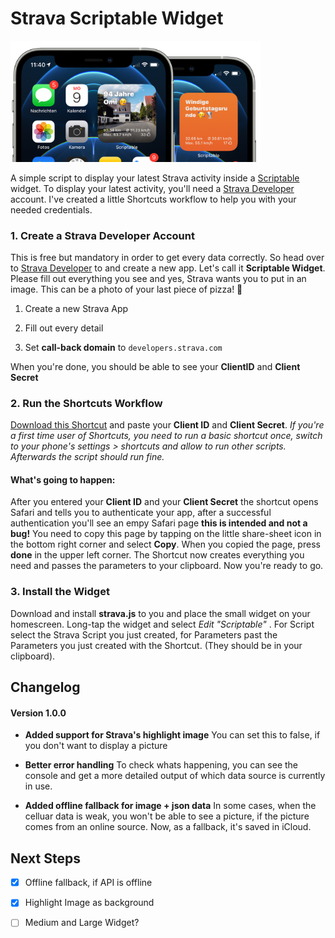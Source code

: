 # Strava Scriptable Widget

<img title="" src="preview.png" width="400">

A simple script to display your latest Strava activity inside a [Scriptable](https://scriptable.app) widget.
To display your latest activity, you'll need a [Strava Developer](https://developers.strava.com) account. I've created a little Shortcuts workflow to help you with your needed credentials.

### 1. Create a Strava Developer Account

This is free but mandatory in order to get every data correctly. So head over to [Strava Developer](https://developers.strava.com) to and create a new app. Let's call it **Scriptable Widget**. Please fill out everything you see and yes, Strava wants you to put in an image. This can be a photo of your last piece of pizza! 🍕

1. Create a new Strava App

2. Fill out every detail

3. Set **call-back domain** to `developers.strava.com`

When you're done, you should be able to see your **ClientID** and **Client Secret**

### 2. Run the Shortcuts Workflow

[Download this Shortcut](https://www.icloud.com/shortcuts/6f1cb1820cc143c4ac081a1276acb8b9) and paste your **Client ID** and **Client Secret**.
*If you're a first time user of Shortcuts, you need to run a basic shortcut once, switch to your phone's settings > shortcuts and allow to run other scripts. Afterwards the script should run fine.*

#### What's going to happen:

After you entered your **Client ID** and your **Client Secret** the shortcut opens Safari and tells you to authenticate your app, after a successful authentication you'll see an empy Safari page **this is intended and not a bug!**
You need to copy this page by tapping on the little share-sheet icon in the bottom right corner and select **Copy**. When you copied the page, press **done** in the upper left corner. The Shortcut now creates everything you need and passes the parameters to your clipboard. Now you're ready to go.

### 3. Install the Widget

Download and install **strava.js** to you and place the small widget on your homescreen. Long-tap the widget and select *Edit "Scriptable"* . For Script select the Strava Script you just created, for Parameters past the Parameters you just created with the Shortcut. (They should be in your clipboard).

## Changelog

#### Version 1.0.0

- **Added support for Strava's highlight image**
  You can set this to false, if you don't want to display a picture

- **Better error handling**
  To check whats happening, you can see the console and get a more detailed output of which data source is currently in use.

- **Added offline fallback for image + json data**
  In some cases, when the celluar data is weak, you won't be able to see a picture, if the picture comes from an online source. Now, as a fallback, it's saved in iCloud.

## Next Steps

- [x] Offline fallback, if API is offline

- [x] Highlight Image as background

- [ ] Medium and Large Widget?
